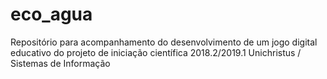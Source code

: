 # eco_agua
Repositório para acompanhamento do desenvolvimento de um jogo digital educativo do projeto de iniciação científica 2018.2/2019.1 Unichristus / Sistemas de Informação
